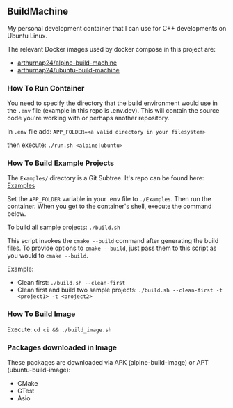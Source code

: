 ## BuildMachine

My personal development container that I can use for C++ developments on Ubuntu Linux.

The relevant Docker images used by docker compose in this project are:
- [arthurnap24/alpine-build-machine](https://hub.docker.com/r/arthurnap24/alpine-build-machine)
- [arthurnap24/ubuntu-build-machine](https://hub.docker.com/r/arthurnap24/ubuntu-build-machine)

### How To Run Container
You need to specify the directory that the build environment would use in the `.env` file (example in this repo is .env.dev). This will contain the source code you're working with or perhaps another repository.

In `.env` file add:
`APP_FOLDER=<a valid directory in your filesystem>`

then execute:
`./run.sh <alpine|ubuntu>`

### How To Build Example Projects
The `Examples/` directory is a Git Subtree. It's repo can be found here:
[Examples](https://github.com/arthurnap24/Examples.git)

Set the `APP_FOLDER` variable in your .env file to `./Examples`. Then run the container. When you get to the container's shell, execute the command below.

To build all sample projects:
`./build.sh`

This script invokes the `cmake --build` command after generating the build files. To provide options to `cmake --build`, just pass them to this script as you would to `cmake --build`.

Example:
- Clean first: `./build.sh --clean-first`
- Clean first and build two sample projects: `./build.sh --clean-first -t <project1> -t <project2>`

### How To Build Image
Execute:
`cd ci && ./build_image.sh`

### Packages downloaded in Image
These packages are downloaded via APK (alpine-build-image) or APT (ubuntu-build-image):
- CMake
- GTest
- Asio
